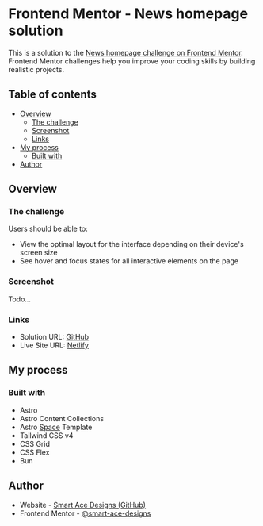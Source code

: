 # Frontend Mentor - News homepage solution

This is a solution to the [News homepage challenge on Frontend Mentor](https://www.frontendmentor.io/challenges/news-homepage-H6SWTa1MFl). Frontend Mentor challenges help you improve your coding skills by building realistic projects.

## Table of contents

- [Overview](#overview)
  - [The challenge](#the-challenge)
  - [Screenshot](#screenshot)
  - [Links](#links)
- [My process](#my-process)
  - [Built with](#built-with)
- [Author](#author)

## Overview

### The challenge

Users should be able to:

- View the optimal layout for the interface depending on their device's screen size
- See hover and focus states for all interactive elements on the page

### Screenshot

Todo...

### Links

- Solution URL: [GitHub](https://github.com/Smart-Ace-Designs/Astro-News-Homepage/)
- Live Site URL: [Netlify](https://smartacedesigns-astro-nhp.netlify.app/)

## My process

### Built with

- Astro
- Astro Content Collections
- Astro [Space](https://github.com/Smart-Ace-Designs/Astro-Space) Template
- Tailwind CSS v4
- CSS Grid
- CSS Flex
- Bun

## Author

- Website - [Smart Ace Designs (GitHub)](https://github.com/Smart-Ace-Designs)
- Frontend Mentor - [@smart-ace-designs](https://www.frontendmentor.io/profile/Smart-Ace-Designs)
